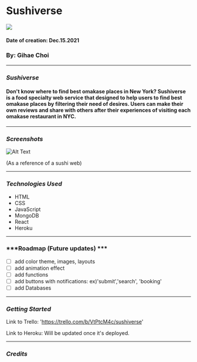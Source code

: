 # Sushiverse
<img src= "https://c.tenor.com/d1RsdwHJvbkAAAAC/comida-sushi.gif"/>

#### Date of creation: Dec.15.2021
### By: Gihae Choi

***
### ***Sushiverse***
#### Don't know where to find best omakase places in New York? Sushiverse is a food specialty web service that designed to help users to find best omakase places by filtering their need of desires. Users can make their own reviews and share with others after their experiences of visiting each omakase restaurant in NYC.

***

### ***Screenshots***

![Alt Text](https://64.media.tumblr.com/e8d47c7e65aa63a84193207bb0856990/tumblr_otsk06Kmdi1s5laego7_1280.jpg)

(As a reference of a sushi web)

***

### ***Technologies Used***
* HTML
* CSS
* JavaScript
* MongoDB
* React
* Heroku

***

### ***Roadmap (Future updates) ***

- [ ] add color theme, images, layouts
- [ ] add animation effect
- [ ] add functions
- [ ] add buttons with notifications: ex)'submit','search', 'booking'
- [ ] add Databases

***

### ***Getting Started***

Link to Trello: 'https://trello.com/b/VtPtcM4c/sushiverse'

Link to Heroku: Will be updated once it's deployed.

***

### ***Credits***
